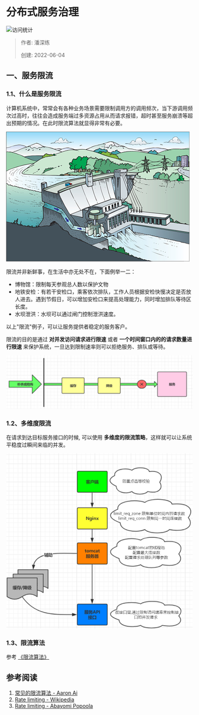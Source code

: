 # 分布式服务治理

![访问统计](https://visitor-badge.glitch.me/badge?page_id=senlypan.qa.06-service-governance&left_color=blue&right_color=red)

> 作者: 潘深练
>
> 创建: 2022-06-04

## 一、服务限流

### 1.1、什么是服务限流

计算机系统中，常常会有各种业务场景需要限制调用方的调用频次，当下游调用频次过高时，往往会造成服务端过多资源占用从而请求报错，超时甚至服务崩溃等超出预期的情况。在此时限流算法就显得非常有必要。

![#006](../_media/images/06-service-governance/06-service-governance-000.png)

限流并非新鲜事，在生活中亦无处不在，下面例举一二：

- 博物馆：限制每天参观总人数以保护文物
- 地铁安检：有若干安检口，乘客依次排队，工作人员根据安检快慢决定是否放人进去。遇到节假日，可以增加安检口来提高处理能力，同时增加排队等待区长度。
- 水坝泄洪：水坝可以通过闸门控制泄洪速度。

以上"限流"例子，可以让服务提供者稳定的服务客户。

限流的目的是通过 **对并发访问请求进行限速** 或者 **一个时间窗口内的的请求数量进行限速** 来保护系统，一旦达到限制速率则可以拒绝服务、排队或等待。

![#006](../_media/images/06-service-governance/06-service-governance.png)

### 1.2、多维度限流

在请求到达目标服务接口的时候, 可以使用 **多维度的限流策略**，这样就可以让系统平稳度过瞬间来临的并发。

![#006](../_media/images/06-service-governance/06-service-governance-001.png)

### 1.3、限流算法

参考 [《限流算法》](/zh-cn/13-rate-limit-algorithm.md)


## 参考阅读

1. [常见的限流算法 - Aaron Ai](https://aaron-ai.com/docs/rate_limiting_algorithms/)
2. [Rate limiting - Wikipedia](https://en.wikipedia.org/wiki/Rate_limiting)
3. [Rate limiting - Abayomi Popoola](https://medium.com/swlh/rate-limiting-fdf15bfe84ab)
